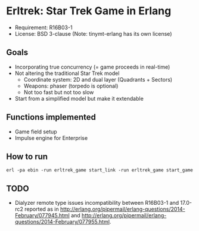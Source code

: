 # Erltrek: Star Trek Game in Erlang

* Requirement: R16B03-1
* License: BSD 3-clause (Note: tinymt-erlang has its own license)

## Goals

* Incorporating true concurrency (= game proceeds in real-time)
* Not altering the traditional Star Trek model
    * Coordinate system: 2D and dual layer (Quadrants + Sectors)
    * Weapons: phaser (torpedo is optional)
    * Not too fast but not too slow
* Start from a simplified model but make it extendable

## Functions implemented

* Game field setup
* Impulse engine for Enterprise

## How to run

    erl -pa ebin -run erltrek_game start_link -run erltrek_game start_game

## TODO

* Dialyzer remote type issues incompatibility between R16B03-1 and 17.0-rc2 reported as in
<http://erlang.org/pipermail/erlang-questions/2014-February/077945.html> and <http://erlang.org/pipermail/erlang-questions/2014-February/077955.html>.
